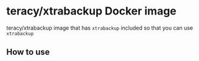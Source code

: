 # teracy/xtrabackup Docker image

teracy/xtrabackup image that has `xtrabackup` included so that you can use `xtrabackup`


## How to use

